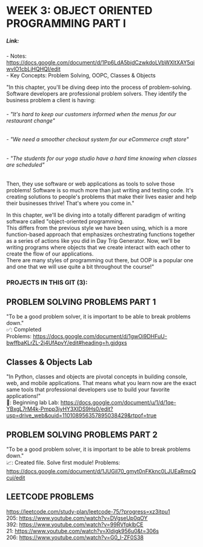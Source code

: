 # WEEK 3: OBJECT ORIENTED PROGRAMMING PART I  
##### Link:  
\- Notes: https://docs.google.com/document/d/1Pp6LdA5bjdCzwkdoLVbWXltXAY5qiwvlO1cbLjHQHQI/edit  
 \- Key Concepts: Problem Solving, OOPC, Classes & Objects

"In this chapter, you'll be diving deep into the process of problem-solving. Software developers are professional problem solvers. They identify the business problem a client is having:  
###### \- "It's hard to keep our customers informed when the menus for our restaurant change"  
###### \- "We need a smoother checkout system for our eCommerce craft store"  
###### \- "The students for our yoga studio have a hard time knowing when classes are scheduled"  
Then, they use software or web applications as tools to solve those problems! Software is so much more than just writing and testing code. It's creating solutions to people's problems that make their lives easier and help their businesses thrive! That's where you come in."

In this chapter, we'll be diving into a totally different paradigm of writing software called "object-oriented programming.   
This differs from the previous style we have been using, which is a more function-based approach that emphasizes orchestrating functions together as a series of actions like you did in Day Trip Generator. Now, we'll be writing programs where objects that we create interact with each other to create the flow of our applications.  
There are many styles of programming out there, but OOP is a popular one and one that we will use quite a bit throughout the course!"

### PROJECTS IN THIS GIT (3):
## PROBLEM SOLVING PROBLEMS PART 1  
"To be a good problem solver, it is important to be able to break problems down."  
✅: Completed      
Problems:  https://docs.google.com/document/d/1gwOi9DHFuU-bwffbaKLrZL-2j4UfApvY/edit#heading=h.gjdgxs  

## Classes & Objects Lab  
"In Python, classes and objects are pivotal concepts in building console, web, and mobile applications. That means what you learn now are the exact same tools that professional developers use to build your favorite applications!"  
🤔: Beginning lab
Lab: https://docs.google.com/document/u/1/d/1qe-YBxgL7rM4k-Pmpp3jyHY3XIDS9Hs0/edit?usp=drive_web&ouid=110108956357895038429&rtpof=true

## PROBLEM SOLVING PROBLEMS PART 2  
"To be a good problem solver, it is important to be able to break problems down."  
📈: Created file. Solve first module!
Problems: https://docs.google.com/document/d/1JUGiI70_gmyt0nFKknc0LJUEaRmpQcuj/edit  

## LEETCODE PROBLEMS  
https://leetcode.com/study-plan/leetcode-75/?progress=xz3itpu1  
205: https://www.youtube.com/watch?v=DVgseUp0qOY  
392: https://www.youtube.com/watch?v=99RVfqklbCE  
21: https://www.youtube.com/watch?v=XIdigk956u0&t=306s  
206: https://www.youtube.com/watch?v=G0_I-ZF0S38
